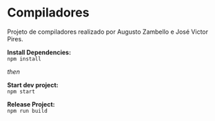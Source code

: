 # Compiladores
Projeto de compiladores realizado por Augusto Zambello e José Victor Pires.

**Install Dependencies:**\
  `npm install`

*then*

**Start dev project:**\
  `npm start`

**Release Project:**\
  `npm run build`
